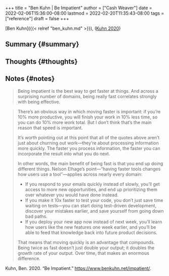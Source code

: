 +++
title = "Ben Kuhn | Be Impatient"
author = ["Cash Weaver"]
date = 2022-02-06T15:36:00-08:00
lastmod = 2022-02-20T11:35:43-08:00
tags = ["reference"]
draft = false
+++

[Ben Kuhn]({{< relref "ben_kuhn.md" >}}), (<a href="#citeproc_bib_item_1">Kuhn 2020</a>)


## Summary {#summary}


## Thoughts {#thoughts}


## Notes {#notes}

> Being impatient is the best way to get faster at things. And across a surprising number of domains, being really fast correlates strongly with being effective.

<!--quoteend-->

> There’s an obvious way in which moving faster is important: if you’re 10% more productive, you will finish your work in 10% less time, so you can do 10% more work total. But I don’t think that’s the main reason that speed is important.
>
> It’s worth pointing out at this point that all of the quotes above aren’t just about churning out work—they’re about processing information more quickly. The faster you process information, the faster you can incorporate the result into what you do next.
>
> In other words, the main benefit of being fast is that you end up doing different things. Nelson Elhage’s point—“having faster tools changes how users use a tool”—applies across nearly every domain:
>
> -   If you respond to your emails quickly instead of slowly, you’ll get access to more new opportunities, and end up prioritizing them over whatever you would have done instead.
> -   If you make it 10x faster to test your code, you don’t just save time waiting on tests—you can start doing test-driven development, discover your mistakes earlier, and save yourself from going down bad paths.
> -   If you deploy your new app now instead of next week, you’ll learn how users like the new features one week earlier, and you’ll be able to feed that knowledge back into future product decisions.
>
> That means that moving quickly is an advantage that compounds. Being twice as fast doesn’t just double your output; it doubles the growth rate of your output. Over time, that makes an enormous difference.

<style>.csl-entry{text-indent: -1.5em; margin-left: 1.5em;}</style><div class="csl-bib-body">
  <div class="csl-entry"><a id="citeproc_bib_item_1"></a>Kuhn, Ben. 2020. “Be Impatient.” <a href="https://www.benkuhn.net/impatient/">https://www.benkuhn.net/impatient/</a>.</div>
</div>
